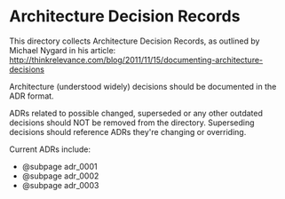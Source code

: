 # Architecture Decision Records

This directory collects Architecture Decision Records, as outlined by Michael Nygard in his article: http://thinkrelevance.com/blog/2011/11/15/documenting-architecture-decisions

Architecture (understood widely) decisions should be documented in the ADR format.

ADRs related to possible changed, superseded or any other outdated decisions should NOT be removed from the directory.
Superseding decisions should reference ADRs they're changing or overriding.

Current ADRs include:

* @subpage adr_0001
* @subpage adr_0002
* @subpage adr_0003
